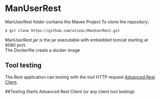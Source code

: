 # ManUserRest
ManUserRest folder contains the Maven Project
To clone the repository:
```bash
$ git clone https://github.com/alceoc/ManUserRest.git
```
ManUserRest.jar is the jar executable with embedded tomcat starting at 8080 port.   
The Dockerfile creats a docker image

## Tool testing

The Rest application can testing with the tool HTTP request [Advanced Rest Client](https://install.advancedrestclient.com/install).  

##Testing 
Starts Advanced Rest Client (or any client tool testing):   
